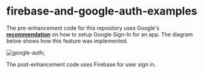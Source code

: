 # firebase-and-google-auth-examples

The pre-enhancement code for this repository uses Google's **[recommendation](https://developers.google.com/identity/sign-in/web/sign-in)** on how to setup Google Sign-In for an app. The diagram below shows how this feature was implemented.

![google-auth](https://ibb.co/gPGT5GJ);

The post-enhancement code uses Firebase for user sign in.

